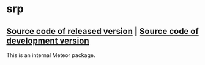 # srp
[Source code of released version](https://github.com/meteor/meteor/tree/master/packages/srp) | [Source code of development version](https://github.com/meteor/meteor/tree/master/packages/srp)
---

This is an internal Meteor package.